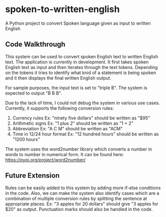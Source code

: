 # spoken-to-written-english
A Python project to convert Spoken language given as input to written English

## Code Walkthrough
This system can be used to convert spoken English text to written English text. 
The application is currently in development. It first takes spoken English text 
as input and then iterates through the text tokens. Depending on the tokens it 
tries to identify what knid of a statement is being spoken and it then displays 
the final written English output.

For sample purposes, the input text is set to "triple B". The system is expected 
to output "B B B".

Due to the lack of time, I could not debug the system in various use cases.
Currently, it supports the following conversion rules:
1. Currency rules
    Ex: "ninety five dollars" should be written as "$95"
2. Arithmetic signs
    Ex: "1 plus 2" should be written as "1 + 2"
3. Abbreviation
    Ex: "A C M" should be written as "ACM"
4. Time in 12/24 hour format
    Ex: "12 hundred hours" should be written as "1200 hours"

The system uses the word2number library which converts a number in words to number
in numerical form. It can be found here:
https://pypi.org/project/word2number/

## Future Extension
Rules can be easily added to this system by adding more if-else conditions in the code.
Also, we can make the system also identify cases which are a combination of multiple 
conversion rules by splitting the sentence at appropriate places. Ex: "3 apples for 20 dollars"
should give "3 apples for $20" as output. Punctuation marks should also be handled in the code.